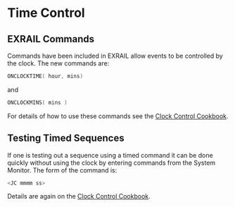 
# Time Control

## EXRAIL Commands

Commands have been included in EXRAIL allow events to be controlled by the clock.  The new commands are:

```cpp
ONCLOCKTIME( hour, mins)
```

and

```cpp
ONCLOCKMINS( mins )
```

For details of how to use these commands see the [Clock Control Cookbook](/products/ex-commandstation/exrail/cookbooks/timecontrol.md).

## Testing Timed Sequences

If one is testing out a sequence using a timed command it can be done quickly without using the clock by entering commands from the System Monitor.  The form of the command is:

```cpp
<JC mmmm ss> 
```

Details are again on the [Clock Control Cookbook](/products/ex-commandstation/exrail/cookbooks/timecontrol.md).
